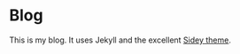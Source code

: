 # Blog

This is my blog. It uses Jekyll and the excellent [Sidey theme](https://github.com/ronv/sidey). 